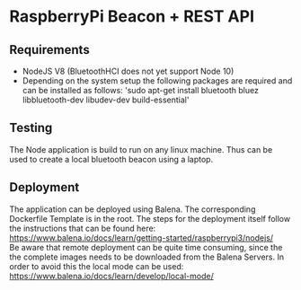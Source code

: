 # RaspberryPi Beacon + REST API
## Requirements
* NodeJS V8 (BluetoothHCI does not yet support Node 10)
* Depending on the system setup the following packages are required and can be installed as follows: 'sudo apt-get install bluetooth bluez libbluetooth-dev libudev-dev build-essential'
## Testing
The Node application is build to run on any linux machine. Thus can be used to create a local bluetooth beacon using a laptop.
## Deployment
The application can be deployed using Balena. The corresponding Dockerfile Template is in the root. The steps for the deployment itself follow the instructions that can be found here: https://www.balena.io/docs/learn/getting-started/raspberrypi3/nodejs/<br />
Be aware that remote deployment can be quite time consuming, since the the complete images needs to be downloaded from the Balena Servers. In order to avoid this the local mode can be used: https://www.balena.io/docs/learn/develop/local-mode/
 